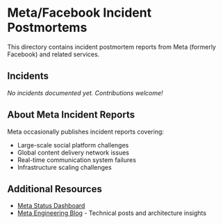 # Meta/Facebook Incident Postmortems

This directory contains incident postmortem reports from Meta (formerly Facebook) and related services.

## Incidents

_No incidents documented yet. Contributions welcome!_

## About Meta Incident Reports

Meta occasionally publishes incident reports covering:

- Large-scale social platform challenges
- Global content delivery network issues
- Real-time communication system failures
- Infrastructure scaling challenges

## Additional Resources

- [Meta Status Dashboard](https://metastatus.com/)
- [Meta Engineering Blog](https://engineering.fb.com/) - Technical posts and architecture insights
